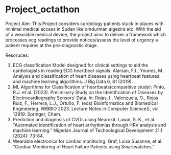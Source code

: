 # Project_octathon

Project Aim: This Project considers cardiology patients stuck in places with minimal medical access in Sudan like omdurman algezira etc. With the aid of a wearable medical device, the project aims to deliver a framework which processes ecg readings to provide notices/assess the level of urgency a patient requires at the pre-diagnostic stage. 

Resoruces:

1) ECG classification Model designed for clinical settings to aid the cardiologists in reading ECG heartbeat signals: Alarsan, F.I., Younes, M. Analysis and classification of heart diseases using heartbeat features and machine learning algorithms. J Big Data 6, 81 (2019).
2) ML Algorithms for Classification of heartbeats(comparitive study): Pinto, R.J. et al. (2023). Preliminary Study on the Identification of Diseases by Electrocardiography Sensors’ Data. In: Rojas, I., Valenzuela, O., Rojas Ruiz, F., Herrera, L.J., Ortuño, F. (eds) Bioinformatics and Biomedical Engineering. IWBBIO 2023. Lecture Notes in Computer Science(), vol 13919. Springer, Cham.
3) Prediction and diagnosis of CVDs using Neurokit: Lawal, S. K., et al. "Automated identification of heart arrhythmias through HRV analysis and machine learning." Nigerian Journal of Technological Development 21.1 (2024): 73-84.
4) Wearable electronics for cardiac monitoring: Graf, Luisa Susanne, et al. "Cardiac Monitoring of Heart Failure Patients using Smartwatches."
